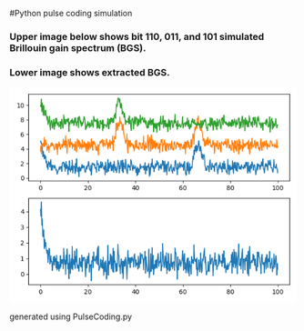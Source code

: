 #Python pulse coding simulation
### Upper image below shows bit 110, 011, and 101 simulated Brillouin gain spectrum (BGS).
### Lower image shows extracted BGS.

![alt text](pulsecoding.png)

generated using PulseCoding.py
